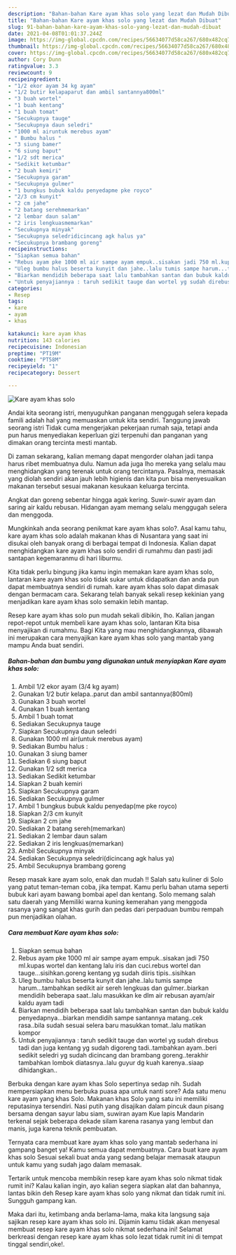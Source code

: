 ```yaml
---
description: "Bahan-bahan Kare ayam khas solo yang lezat dan Mudah Dibuat"
title: "Bahan-bahan Kare ayam khas solo yang lezat dan Mudah Dibuat"
slug: 91-bahan-bahan-kare-ayam-khas-solo-yang-lezat-dan-mudah-dibuat
date: 2021-04-08T01:01:37.244Z
image: https://img-global.cpcdn.com/recipes/56634077d58ca267/680x482cq70/kare-ayam-khas-solo-foto-resep-utama.jpg
thumbnail: https://img-global.cpcdn.com/recipes/56634077d58ca267/680x482cq70/kare-ayam-khas-solo-foto-resep-utama.jpg
cover: https://img-global.cpcdn.com/recipes/56634077d58ca267/680x482cq70/kare-ayam-khas-solo-foto-resep-utama.jpg
author: Cory Dunn
ratingvalue: 3.3
reviewcount: 9
recipeingredient:
- "1/2 ekor ayam 34 kg ayam"
- "1/2 butir kelapaparut dan ambil santannya800ml"
- "3 buah wortel"
- "1 buah kentang"
- "1 buah tomat"
- "Secukupnya tauge"
- "Secukupnya daun seledri"
- "1000 ml airuntuk merebus ayam"
- " Bumbu halus "
- "3 siung bamer"
- "6 siung baput"
- "1/2 sdt merica"
- "Sedikit ketumbar"
- "2 buah kemiri"
- "Secukupnya garam"
- "Secukupnya gulmer"
- "1 bungkus bubuk kaldu penyedapme pke royco"
- "2/3 cm kunyit"
- "2 cm jahe"
- "2 batang serehmemarkan"
- "2 lembar daun salam"
- "2 iris lengkuasmemarkan"
- "Secukupnya minyak"
- "Secukupnya seledridicincang agk halus ya"
- "Secukupnya brambang goreng"
recipeinstructions:
- "Siapkan semua bahan"
- "Rebus ayam pke 1000 ml air sampe ayam empuk..sisakan jadi 750 ml.kupas wortel dan kentang lalu iris dan cuci.rebus wortel dan tauge...sisihkan.goreng kentang yg sudah diiris tipis..sisihkan"
- "Uleg bumbu halus beserta kunyit dan jahe..lalu tumis sampe harum...tambahkan sedikit air sereh lengkuas dan gulmer..biarkan mendidih beberapa saat..lalu masukkan ke dlm air rebusan ayam/air kaldu ayam tadi"
- "Biarkan mendidih beberapa saat lalu tambahkan santan dan bubuk kaldu penyedapnya...biarkan mendidih sampe santannya matang..cek rasa..bila sudah sesuai selera baru masukkan tomat..lalu matikan kompor"
- "Untuk penyajiannya : taruh sedikit tauge dan wortel yg sudah direbus tadi dan juga kentang yg sudah digoreng tadi..tambahkan ayam..beri sedikit seledri yg sudah dicincang dan brambang goreng..terakhir tambahkan lombok diatasnya..lalu guyur dg kuah karenya..siaap dihidangkan.."
categories:
- Resep
tags:
- kare
- ayam
- khas

katakunci: kare ayam khas 
nutrition: 143 calories
recipecuisine: Indonesian
preptime: "PT19M"
cooktime: "PT58M"
recipeyield: "1"
recipecategory: Dessert

---
```



![Kare ayam khas solo](https://img-global.cpcdn.com/recipes/56634077d58ca267/680x482cq70/kare-ayam-khas-solo-foto-resep-utama.jpg)

Andai kita seorang istri, menyuguhkan panganan menggugah selera kepada famili adalah hal yang memuaskan untuk kita sendiri. Tanggung jawab seorang istri Tidak cuma mengerjakan pekerjaan rumah saja, tetapi anda pun harus menyediakan keperluan gizi terpenuhi dan panganan yang dimakan orang tercinta mesti mantab.

Di zaman  sekarang, kalian memang dapat mengorder olahan jadi tanpa harus ribet membuatnya dulu. Namun ada juga lho mereka yang selalu mau menghidangkan yang terenak untuk orang tercintanya. Pasalnya, memasak yang diolah sendiri akan jauh lebih higienis dan kita pun bisa menyesuaikan makanan tersebut sesuai makanan kesukaan keluarga tercinta. 

Angkat dan goreng sebentar hingga agak kering. Suwir-suwir ayam dan saring air kaldu rebusan. Hidangan ayam memang selalu menggugah selera dan menggoda.

Mungkinkah anda seorang penikmat kare ayam khas solo?. Asal kamu tahu, kare ayam khas solo adalah makanan khas di Nusantara yang saat ini disukai oleh banyak orang di berbagai tempat di Indonesia. Kalian dapat menghidangkan kare ayam khas solo sendiri di rumahmu dan pasti jadi santapan kegemaranmu di hari liburmu.

Kita tidak perlu bingung jika kamu ingin memakan kare ayam khas solo, lantaran kare ayam khas solo tidak sukar untuk didapatkan dan anda pun dapat membuatnya sendiri di rumah. kare ayam khas solo dapat dimasak dengan bermacam cara. Sekarang telah banyak sekali resep kekinian yang menjadikan kare ayam khas solo semakin lebih mantap.

Resep kare ayam khas solo pun mudah sekali dibikin, lho. Kalian jangan repot-repot untuk membeli kare ayam khas solo, lantaran Kita bisa menyajikan di rumahmu. Bagi Kita yang mau menghidangkannya, dibawah ini merupakan cara menyajikan kare ayam khas solo yang mantab yang mampu Anda buat sendiri.

<!--inarticleads1-->

##### Bahan-bahan dan bumbu yang digunakan untuk menyiapkan Kare ayam khas solo:

1. Ambil 1/2 ekor ayam (3/4 kg ayam)
1. Gunakan 1/2 butir kelapa..parut dan ambil santannya(800ml)
1. Gunakan 3 buah wortel
1. Gunakan 1 buah kentang
1. Ambil 1 buah tomat
1. Sediakan Secukupnya tauge
1. Siapkan Secukupnya daun seledri
1. Gunakan 1000 ml air(untuk merebus ayam)
1. Sediakan  Bumbu halus :
1. Gunakan 3 siung bamer
1. Sediakan 6 siung baput
1. Gunakan 1/2 sdt merica
1. Sediakan Sedikit ketumbar
1. Siapkan 2 buah kemiri
1. Siapkan Secukupnya garam
1. Sediakan Secukupnya gulmer
1. Ambil 1 bungkus bubuk kaldu penyedap(me pke royco)
1. Siapkan 2/3 cm kunyit
1. Siapkan 2 cm jahe
1. Sediakan 2 batang sereh(memarkan)
1. Sediakan 2 lembar daun salam
1. Sediakan 2 iris lengkuas(memarkan)
1. Ambil Secukupnya minyak
1. Sediakan Secukupnya seledri(dicincang agk halus ya)
1. Ambil Secukupnya brambang goreng


Resep masak kare ayam solo, enak dan mudah !! Salah satu kuliner di Solo yang patut teman-teman coba, jika tempat. Kamu perlu bahan utama seperti bubuk kari ayam bawang bombai apel dan kentang. Solo memang salah satu daerah yang Memiliki warna kuning kemerahan yang menggoda rasanya yang sangat khas gurih dan pedas dari perpaduan bumbu rempah pun menjadikan olahan. 

<!--inarticleads2-->

##### Cara membuat Kare ayam khas solo:

1. Siapkan semua bahan
1. Rebus ayam pke 1000 ml air sampe ayam empuk..sisakan jadi 750 ml.kupas wortel dan kentang lalu iris dan cuci.rebus wortel dan tauge...sisihkan.goreng kentang yg sudah diiris tipis..sisihkan
1. Uleg bumbu halus beserta kunyit dan jahe..lalu tumis sampe harum...tambahkan sedikit air sereh lengkuas dan gulmer..biarkan mendidih beberapa saat..lalu masukkan ke dlm air rebusan ayam/air kaldu ayam tadi
1. Biarkan mendidih beberapa saat lalu tambahkan santan dan bubuk kaldu penyedapnya...biarkan mendidih sampe santannya matang..cek rasa..bila sudah sesuai selera baru masukkan tomat..lalu matikan kompor
1. Untuk penyajiannya : taruh sedikit tauge dan wortel yg sudah direbus tadi dan juga kentang yg sudah digoreng tadi..tambahkan ayam..beri sedikit seledri yg sudah dicincang dan brambang goreng..terakhir tambahkan lombok diatasnya..lalu guyur dg kuah karenya..siaap dihidangkan..


Berbuka dengan kare ayam khas Solo sepertinya sedap nih. Sudah mempersiapkan menu berbuka puasa apa untuk nanti sore? Ada satu menu kare ayam yang khas Solo. Makanan khas Solo yang satu ini memiliki reputasinya tersendiri. Nasi putih yang disajikan dalam pincuk daun pisang bersama dengan sayur labu siam, suwiran ayam Kue lapis Mandarin terkenal sejak beberapa dekade silam karena rasanya yang lembut dan manis, juga karena teknik pembuatan. 

Ternyata cara membuat kare ayam khas solo yang mantab sederhana ini gampang banget ya! Kamu semua dapat membuatnya. Cara buat kare ayam khas solo Sesuai sekali buat anda yang sedang belajar memasak ataupun untuk kamu yang sudah jago dalam memasak.

Tertarik untuk mencoba membikin resep kare ayam khas solo nikmat tidak rumit ini? Kalau kalian ingin, ayo kalian segera siapkan alat dan bahannya, lantas bikin deh Resep kare ayam khas solo yang nikmat dan tidak rumit ini. Sungguh gampang kan. 

Maka dari itu, ketimbang anda berlama-lama, maka kita langsung saja sajikan resep kare ayam khas solo ini. Dijamin kamu tiidak akan menyesal membuat resep kare ayam khas solo nikmat sederhana ini! Selamat berkreasi dengan resep kare ayam khas solo lezat tidak rumit ini di tempat tinggal sendiri,oke!.

